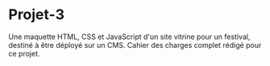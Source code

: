 # Projet-3
Une maquette HTML, CSS et JavaScript d'un site vitrine pour un festival, destiné à être déployé sur un CMS. 
Cahier des charges complet rédigé pour ce projet.
